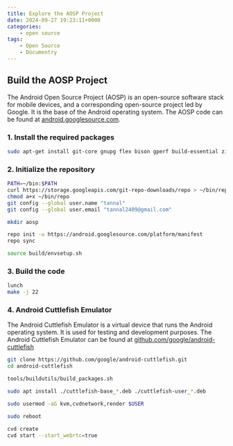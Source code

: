 ```yaml
---
title: Explore the AOSP Project
date: 2024-09-27 19:23:11+0000
categories:
    - open source
tags:
    - Open Source
    - Documentry
---
```


##  Build the AOSP Project

The Android Open Source Project (AOSP) is an open-source software stack for mobile devices, and a corresponding open-source project led by Google. It is the base of the Android operating system. The AOSP code can be found at [android.googlesource.com](https://android.googlesource.com/).


### 1. Install the required packages

```bash
sudo apt-get install git-core gnupg flex bison gperf build-essential zip curl zlib1g-dev gcc-multilib g++-multilib libc6-dev-i386 lib32ncurses5-dev x11proto-core-dev libx11-dev lib32z1-dev libgl1-mesa-dev libxml2-utils xsltproc unzip
```


### 2. Initialize the repository

```bash
PATH=~/bin:$PATH
curl https://storage.googleapis.com/git-repo-downloads/repo > ~/bin/repo
chmod a+x ~/bin/repo
git config --global user.name "tannal"
git config --global user.email "tannal2409@gmail.com"

mkdir aosp

repo init -u https://android.googlesource.com/platform/manifest
repo sync

source build/envsetup.sh
```

### 3. Build the code

```bash
lunch
make -j 22

```


### 4. Android Cuttlefish Emulator

The Android Cuttlefish Emulator is a virtual device that runs the Android operating system. It is used for testing and development purposes. The Android Cuttlefish Emulator can be found at [github.com/google/android-cuttlefish](https://github.com/google/android-cuttlefish.git)

```bash
git clone https://github.com/google/android-cuttlefish.git
cd android-cuttlefish

tools/buildutils/build_packages.sh

sudo apt install ./cuttlefish-base_*.deb ./cuttlefish-user_*.deb

sudo usermod -aG kvm,cvdnetwork,render $USER

sudo reboot

cvd create
cvd start --start_webrtc=true
```